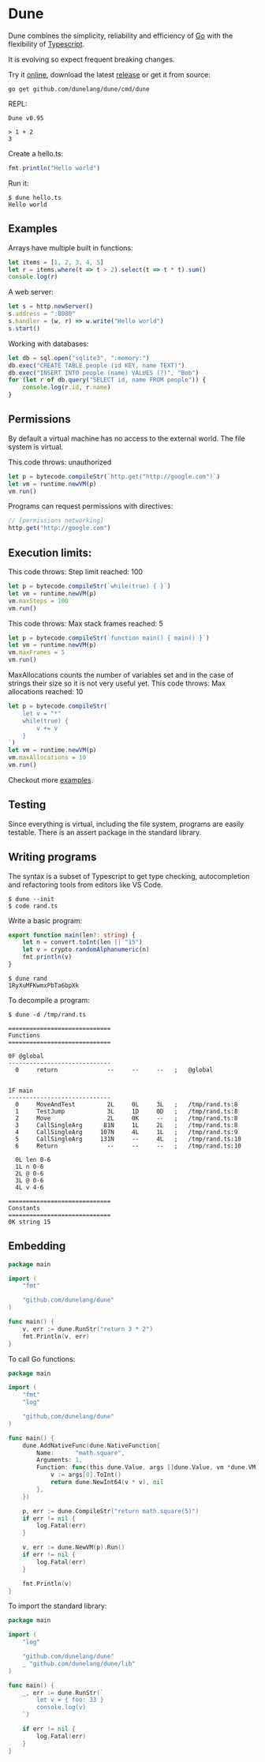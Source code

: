 # Dune 

Dune combines the simplicity, reliability and efficiency of [Go](https://golang.org) with the flexibility of [Typescript](http://typescriptlang.org).

It is evolving so expect frequent breaking changes.


Try it [online](https://dunelang.com/), download the latest [release](https://github.com/dunelang/dune/releases) or get it from source:
```
go get github.com/dunelang/dune/cmd/dune
```

REPL:
```
Dune v0.95

> 1 + 2
3
```

Create a hello.ts:
```typescript
fmt.println("Hello world")
```

Run it:
```
$ dune hello.ts 
Hello world
```

Examples
---

Arrays have multiple built in functions:

```typescript
let items = [1, 2, 3, 4, 5]
let r = items.where(t => t > 2).select(t => t * t).sum()
console.log(r)
```

A web server:
```typescript
let s = http.newServer()
s.address = ":8080"
s.handler = (w, r) => w.write("Hello world")
s.start() 
```

Working with databases:

```typescript
let db = sql.open("sqlite3", ":memory:")
db.exec("CREATE TABLE people (id KEY, name TEXT)")
db.exec("INSERT INTO people (name) VALUES (?)", "Bob")
for (let r of db.query("SELECT id, name FROM people")) {
	console.log(r.id, r.name)
}
```

Permissions
---

By default a virtual machine has no access to the external world. The file system is virtual.

This code throws: unauthorized
```typescript
let p = bytecode.compileStr(`http.get("http://google.com")`)
let vm = runtime.newVM(p)
vm.run()
```

Programs can request permissions with directives:
```typescript
// [permissions networking]
http.get("http://google.com") 
```

Execution limits:
---

This code throws: Step limit reached: 100

```typescript
let p = bytecode.compileStr(`while(true) { }`)
let vm = runtime.newVM(p)
vm.maxSteps = 100
vm.run()
```

This code throws: Max stack frames reached: 5

```typescript
let p = bytecode.compileStr(`function main() { main() }`)
let vm = runtime.newVM(p)
vm.maxFrames = 5
vm.run()
```

MaxAllocations counts the number of variables set and in the case of strings their size so it is not very useful yet. This code throws: Max allocations reached: 10

```typescript
let p = bytecode.compileStr(`
	let v = "*"
	while(true) {
		v += v
	}
`)
let vm = runtime.newVM(p)
vm.maxAllocations = 10
vm.run()
```

Checkout more [examples](https://github.com/dunelang/examples).

Testing
---
Since everything is virtual, including the file system, programs are easily testable. There is an assert package in the standard library.

Writing programs
---

The syntax is a subset of Typescript to get type checking, autocompletion and refactoring tools from editors like VS Code. 

```
$ dune --init
$ code rand.ts
```

Write a basic program:
```typescript
export function main(len?: string) {
    let n = convert.toInt(len || "15")
    let v = crypto.randomAlphanumeric(n)
    fmt.println(v)
}   
```

```
$ dune rand
1RyXuMFKwmxPbTa6bpXk
```

To decompile a program:
```
$ dune -d /tmp/rand.ts 

=============================
Functions
=============================

0F @global
-----------------------------
  0     return              --     --     --   ;   @global


1F main
-----------------------------
  0     MoveAndTest         2L     0L     3L   ;   /tmp/rand.ts:8
  1     TestJump            3L     1D     0D   ;   /tmp/rand.ts:8
  2     Move                2L     0K     --   ;   /tmp/rand.ts:8
  3     CallSingleArg      81N     1L     2L   ;   /tmp/rand.ts:8
  4     CallSingleArg     107N     4L     1L   ;   /tmp/rand.ts:9
  5     CallSingleArg     131N     --     4L   ;   /tmp/rand.ts:10
  6     Return              --     --     --   ;   /tmp/rand.ts:10

  0L len 0-6
  1L n 0-6
  2L @ 0-6
  3L @ 0-6
  4L v 4-6

=============================
Constants
=============================
0K string 15
```

Embedding
---

```Go
package main

import (
	"fmt"

	"github.com/dunelang/dune"
)

func main() {
	v, err := dune.RunStr("return 3 * 2")
	fmt.Println(v, err)
}
```

To call Go functions:
```Go
package main

import (
	"fmt"
	"log"

	"github.com/dunelang/dune"
)

func main() {
	dune.AddNativeFunc(dune.NativeFunction{
		Name:      "math.square",
		Arguments: 1,
		Function: func(this dune.Value, args []dune.Value, vm *dune.VM) (dune.Value, error) {
			v := args[0].ToInt()
			return dune.NewInt64(v * v), nil
		},
	})

	p, err := dune.CompileStr("return math.square(5)")
	if err != nil {
		log.Fatal(err)
	}

	v, err := dune.NewVM(p).Run()
	if err != nil {
		log.Fatal(err)
	}

	fmt.Println(v)
}
```

To import the standard library:

```Go
package main

import (
	"log"

	"github.com/dunelang/dune"
	_ "github.com/dunelang/dune/lib"
)

func main() {
	_, err := dune.RunStr(`
		let v = { foo: 33 }
		console.log(v)
	`)

	if err != nil {
		log.Fatal(err)
	}
}

```
